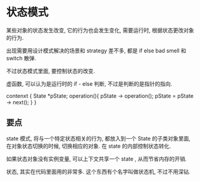 # 状态模式

某些对象的状态发生改变, 它的行为也会发生变化, 需要运行时, 根据状态更改对象的行为.

出现需要用设计模式解决的场景和 strategy 差不多, 都是 if else bad smell 和 switch 散弹.

不过状态模式里面, 要控制状态的改变.

虚函数, 可以认为是运行时的 if - else 判断, 不过是判断的是指针的指向.


contenxt {
  State *pState;
  operation(){
    pState -> operation();
    pState = pState -> next();
  }
}

## 要点

state 模式, 将与一个特定状态相关的行为, 都放入到一个 State 的子类对象里面, 在对象状态切换的时候, 切换相应的对象.
在 state 的内部控制状态转化.

如果状态对象没有实例变量, 可以上下文共享一个 state , 从而节省内存的开销.

状态, 其实在代码里面用的非常多. 这个东西有个名字叫做状态机, 不过不用深钻.
